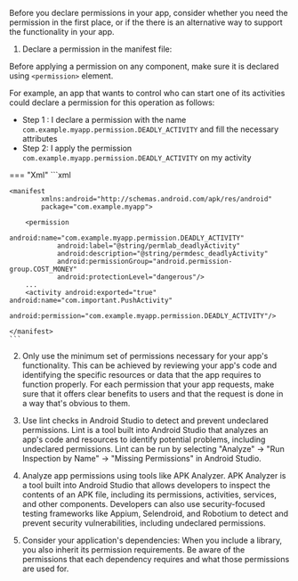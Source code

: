 Before you declare permissions in your app, consider whether you need the permission in the first place, or if the there is an alternative way to support the functionality in your app.

1. Declare a permission in the manifest file:

  Before applying a permission on any component, make sure it is declared using `<permission>` element.

  For example, an app that wants to control who can start one of its activities could declare a permission for this operation as follows:

  * Step 1 : I declare a permission with the name `com.example.myapp.permission.DEADLY_ACTIVITY` and fill the necessary attributes
  * Step 2: I apply the permission `com.example.myapp.permission.DEADLY_ACTIVITY` on my activity


=== "Xml"
	```xml
	
	<manifest
	        xmlns:android="http://schemas.android.com/apk/res/android"
	        package="com.example.myapp">
	
	    <permission
	            android:name="com.example.myapp.permission.DEADLY_ACTIVITY"
	            android:label="@string/permlab_deadlyActivity"
	            android:description="@string/permdesc_deadlyActivity"
	            android:permissionGroup="android.permission-group.COST_MONEY"
	            android:protectionLevel="dangerous"/>
	    ...
	    <activity android:exported="true" android:name="com.important.PushActivity"
	              android:permission="com.example.myapp.permission.DEADLY_ACTIVITY"/>
	
	</manifest>
	```



2. Only use the minimum set of permissions necessary for your app's functionality. This can be achieved by reviewing your app's code and identifying the specific resources or data that the app requires to function properly.
   For each permission that your app requests, make sure that it offers clear benefits to users and that the request is done in a way that's obvious to them.
   
3. Use lint checks in Android Studio to detect and prevent undeclared permissions. Lint is a tool built into Android Studio that analyzes an app's code and resources to identify potential problems, including undeclared permissions. Lint can be run by selecting "Analyze" -> "Run Inspection by Name" -> "Missing Permissions" in Android Studio.
   
4. Analyze app permissions using tools like APK Analyzer. APK Analyzer is a tool built into Android Studio that allows developers to inspect the contents of an APK file, including its permissions, activities, services, and other components. Developers can also use security-focused testing frameworks like Appium, Selendroid, and Robotium to detect and prevent security vulnerabilities, including undeclared permissions.
   
5. Consider your application's dependencies: When you include a library, you also inherit its permission requirements. Be aware of the permissions that each dependency requires and what those permissions are used for.
